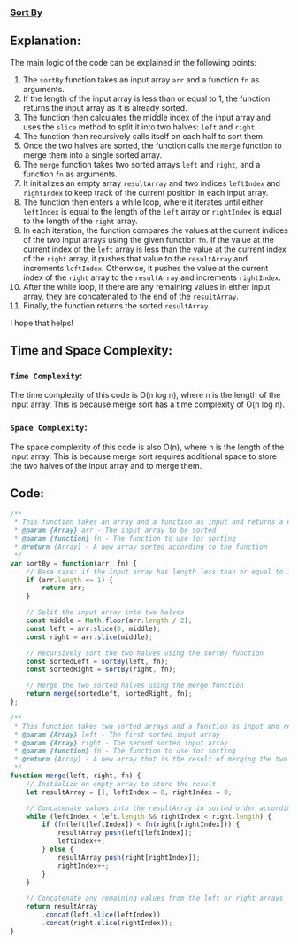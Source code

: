 ### [Sort By](https://leetcode.com/problems/sort-by/description/)

## Explanation:
The main logic of the code can be explained in the following points:

1. The `sortBy` function takes an input array `arr` and a function `fn` as arguments.
2. If the length of the input array is less than or equal to 1, the function returns the input array as it is already sorted.
3. The function then calculates the middle index of the input array and uses the `slice` method to split it into two halves: `left` and `right`.
4. The function then recursively calls itself on each half to sort them.
5. Once the two halves are sorted, the function calls the `merge` function to merge them into a single sorted array.
6. The `merge` function takes two sorted arrays `left` and `right`, and a function `fn` as arguments.
7. It initializes an empty array `resultArray` and two indices `leftIndex` and `rightIndex` to keep track of the current position in each input array.
8. The function then enters a while loop, where it iterates until either `leftIndex` is equal to the length of the `left` array or `rightIndex` is equal to the length of the `right` array.
9. In each iteration, the function compares the values at the current indices of the two input arrays using the given function `fn`. If the value at the current index of the `left` array is less than the value at the current index of the `right` array, it pushes that value to the `resultArray` and increments `leftIndex`. Otherwise, it pushes the value at the current index of the `right` array to the `resultArray` and increments `rightIndex`.
10. After the while loop, if there are any remaining values in either input array, they are concatenated to the end of the `resultArray`.
11. Finally, the function returns the sorted `resultArray`.

I hope that helps!

## Time and Space Complexity:
### `Time Complexity`:
The time complexity of this code is O(n log n), where n is the length of the input array. This is because merge sort has a time complexity of O(n log n).

### `Space Complexity`:
The space complexity of this code is also O(n), where n is the length of the input array. This is because merge sort requires additional space to store the two halves of the input array and to merge them.

## Code:
```js
/**
 * This function takes an array and a function as input and returns a new array sorted according to the function.
 * @param {Array} arr - The input array to be sorted
 * @param {function} fn - The function to use for sorting
 * @return {Array} - A new array sorted according to the function
 */
var sortBy = function(arr, fn) {
    // Base case: if the input array has length less than or equal to 1, return it
    if (arr.length <= 1) {
        return arr;
    }

    // Split the input array into two halves
    const middle = Math.floor(arr.length / 2);
    const left = arr.slice(0, middle);
    const right = arr.slice(middle);

    // Recursively sort the two halves using the sortBy function
    const sortedLeft = sortBy(left, fn);
    const sortedRight = sortBy(right, fn);

    // Merge the two sorted halves using the merge function
    return merge(sortedLeft, sortedRight, fn);
};

/**
 * This function takes two sorted arrays and a function as input and returns a new array that is the result of merging the two input arrays in sorted order according to the function.
 * @param {Array} left - The first sorted input array
 * @param {Array} right - The second sorted input array
 * @param {function} fn - The function to use for sorting
 * @return {Array} - A new array that is the result of merging the two input arrays in sorted order according to the function
 */
function merge(left, right, fn) {
    // Initialize an empty array to store the result
    let resultArray = [], leftIndex = 0, rightIndex = 0;

    // Concatenate values into the resultArray in sorted order according to the function
    while (leftIndex < left.length && rightIndex < right.length) {
        if (fn(left[leftIndex]) < fn(right[rightIndex])) {
            resultArray.push(left[leftIndex]);
            leftIndex++;
        } else {
            resultArray.push(right[rightIndex]);
            rightIndex++;
        }
    }

    // Concatenate any remaining values from the left or right arrays
    return resultArray
        .concat(left.slice(leftIndex))
        .concat(right.slice(rightIndex));
}

```
